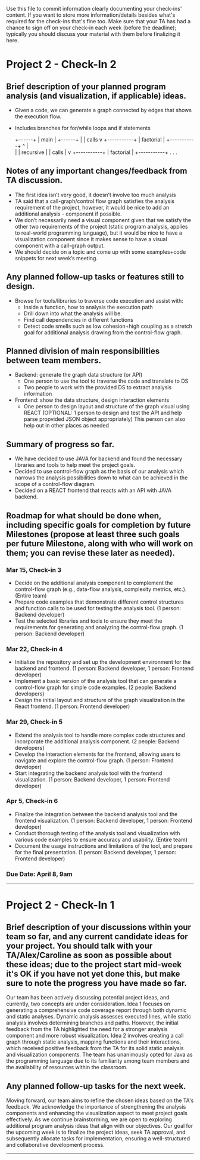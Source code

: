 Use this file to commit information clearly documenting your check-ins' content. If you want to store more information/details besides what's required for the check-ins that's fine too. Make sure that your TA has had a chance to sign off on your check-in each week (before the deadline); typically you should discuss your material with them before finalizing it here.

# Project 2 - Check-In 2
## Brief description of your planned program analysis (and visualization, if applicable) ideas.
- Given a code, we can generate a graph connected by edges that shows the execution flow.
- Includes branches for for/while loops and if statements

    +------+
    | main |
    +------+
       |
       | calls
       v
   +-----------+
   | factorial |
   +-----------+
       ^  |      
       |  | recursive
       |  | calls
       |  v
   +-----------+
   | factorial |
   +-----------+
       .
       .
       .

## Notes of any important changes/feedback from TA discussion.
- The first idea isn’t very good, it doesn’t involve too much analysis
- TA said that a call-graph/control flow graph satisfies the analysis requirement of the project, however, it would be nice to add an additional analysis - component if possible.
- We don’t necessarily need a visual component given that we satisfy the other two requirements of the project (static program analysis, applies to real-world programming language), but it would be nice to have a visualization component since it makes sense to have a visual component with a call-graph output.
- We should decide on a topic and come up with some examples+code snippets for next week’s meeting.
## Any planned follow-up tasks or features still to design. 
- Browse for tools/libraries to traverse code execution and assist with:
  - Inside a function, how to analysis the execution path
  - Drill down into what the analysis will be.
  - Find call dependencies in different functions
  - Detect code smells such as low cohesion+high coupling as a stretch goal for additional analysis drawing from the control-flow graph.

## Planned division of main responsibilities between team members.
- Backend: generate the graph data structure (or API)
  - One person to use the tool to traverse the code and translate to DS
  - Two people to work with the provided DS to extract analysis information
- Frontend: show the data structure, design interaction elements
  - One person to design layout and structure of the graph visual using REACT
(OPTIONAL: 1 person to design and test the API and help parse propvided JSON object appropriately) This person can also help out in other places as needed

## Summary of progress so far.
- We have decided to use JAVA for backend and found the necessary libraries and tools to help meet the project goals.
- Decided to use control-flow graph as the basis of our analysis which narrows the analysis possibilities down to what can be achieved in the scope of a control-flow diagram. 
- Decided on a REACT frontend that reacts with an API with JAVA backend.

## Roadmap for what should be done when, including specific goals for completion by future Milestones (propose at least three such goals per future Milestone, along with who will work on them; you can revise these later as needed).
### Mar 15, Check-in 3
- Decide on the additional analysis component to complement the control-flow graph (e.g., data-flow analysis, complexity metrics, etc.). (Entire team) 
- Prepare code examples that demonstrate different control structures and function calls to be used for testing the analysis tool. (1 person: Backend developer) 
- Test the selected libraries and tools to ensure they meet the requirements for generating and analyzing the control-flow graph. (1 person: Backend developer)
### Mar 22, Check-in 4
- Initialize the repository and set up the development environment for the backend and frontend. (1 person: Backend developer, 1 person: Frontend developer) 
- Implement a basic version of the analysis tool that can generate a control-flow graph for simple code examples. (2 people: Backend developers) 
- Design the initial layout and structure of the graph visualization in the React frontend. (1 person: Frontend developer)
### Mar 29, Check-in 5
- Extend the analysis tool to handle more complex code structures and incorporate the additional analysis component. (2 people: Backend developers) 
- Develop the interaction elements for the frontend, allowing users to navigate and explore the control-flow graph. (1 person: Frontend developer) 
- Start integrating the backend analysis tool with the frontend visualization. (1 person: Backend developer, 1 person: Frontend developer)
### Apr 5, Check-in 6
- Finalize the integration between the backend analysis tool and the frontend visualization. (1 person: Backend developer, 1 person: Frontend developer) 
- Conduct thorough testing of the analysis tool and visualization with various code examples to ensure accuracy and usability. (Entire team) 
- Document the usage instructions and limitations of the tool, and prepare for the final presentation. (1 person: Backend developer, 1 person: Frontend developer)
### Due Date: April 8, 9am


----------------------------------------

# Project 2 - Check-In 1
## Brief description of your discussions within your team so far, and any current candidate ideas for your project. You should talk with your TA/Alex/Caroline as soon as possible about these ideas; due to the project start mid-week it's OK if you have not yet done this, but make sure to note the progress you have made so far.
Our team has been actively discussing potential project ideas, and currently, two concepts are under consideration. Idea 1 focuses on generating a comprehensive code coverage report through both dynamic and static analyses. Dynamic analysis assesses executed lines, while static analysis involves determining branches and paths. However, the initial feedback from the TA highlighted the need for a stronger analysis component and more robust visualization. Idea 2 involves creating a call graph through static analysis, mapping functions and their interactions, which received positive feedback from the TA for its solid static analysis and visualization components. The team has unanimously opted for Java as the programming language due to its familiarity among team members and the availability of resources within the classroom.

## Any planned follow-up tasks for the next week.
Moving forward, our team aims to refine the chosen ideas based on the TA's feedback. We acknowledge the importance of strengthening the analysis components and enhancing the visualization aspect to meet project goals effectively. As we continue brainstorming, we are open to exploring additional program analysis ideas that align with our objectives. Our goal for the upcoming week is to finalize the project ideas, seek TA approval, and subsequently allocate tasks for implementation, ensuring a well-structured and collaborative development process.

----------------------------------------
